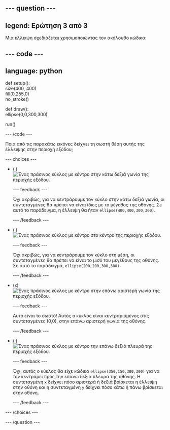 
--- question ---
---
legend: Ερώτηση 3 από 3
---

Μια έλλειψη σχεδιάζεται χρησιμοποιώντας τον ακόλουθο κώδικα:

--- code ---
---
language: python
---

def setup():   
size(400, 400)   
fill(0,255,0)   
no_stroke()

def draw():   
ellipse(0,0,300,300)

run()

--- /code ---

Ποια από τις παρακάτω εικόνες δείχνει τη σωστή θέση αυτής της έλλειψης στην περιοχή εξόδου;

--- choices ---

- ( ) ![Ένας πράσινος κύκλος με κέντρο στην κάτω δεξιά γωνία της περιοχής εξόδου.](images/bottom-right.png)

  --- feedback ---

  Όχι ακριβώς, για να κεντράρουμε τον κύκλο στην κάτω δεξιά γωνία, οι συντεταγμένες θα πρέπει να είναι ίδιες με το μέγεθος της οθόνης. Σε αυτό το παράδειγμα, η έλλειψη θα ήταν `ellipse(400,400,300,300)`.

  --- /feedback ---

- ( ) ![Ένας πράσινος κύκλος με κέντρο στο κέντρο της περιοχής εξόδου.](images/centre.png)

  --- feedback ---

  Όχι ακριβώς, για να κεντράρουμε τον κύκλο στη μέση, οι συντεταγμένες θα πρέπει να είναι το μισό του μεγέθους της οθόνης. Σε αυτό το παράδειγμα, `ellipse(200,200,300,300)`.

  --- /feedback ---

- (x) ![Ένας πράσινος κύκλος με κέντρο στην επάνω αριστερή γωνία της περιοχής εξόδου.](images/top-left.png)

  --- feedback ---

  Αυτό είναι το σωστό! Αυτός ο κύκλος είναι κεντραρισμένος στις συντεταγμένες (0,0), στην επάνω αριστερή γωνία της οθόνης.

  --- /feedback ---

- ( ) ![Ένας πράσινος κύκλος με κέντρο την επάνω δεξιά πλευρά της περιοχής εξόδου.](images/random-side.png)

  --- feedback ---

  Όχι, αυτός ο κύκλος θα είχε κώδικα `ellipse(350,150,300,300)` για να τον κεντράρει προς την επάνω δεξιά πλευρά της οθόνης. Η συντεταγμένη `x` δείχνει πόσο αριστερά ή δεξιά βρίσκεται η έλλειψη στην οθόνη και η συντεταγμένη `y` δείχνει πόσο κάτω ή πάνω βρίσκεται στην οθόνη.

  --- /feedback ---

--- /choices ---

--- /question ---
